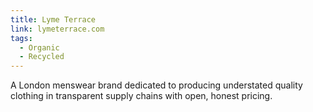 ```yaml
---
title: Lyme Terrace
link: lymeterrace.com
tags:
  - Organic
  - Recycled
---
```

A London menswear brand dedicated to producing understated quality clothing in transparent supply chains with open, honest pricing.